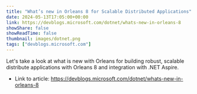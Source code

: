 ```yaml
---
title: "What’s new in Orleans 8 for Scalable Distributed Applications"
date: 2024-05-13T17:05:00+00:00
link: https://devblogs.microsoft.com/dotnet/whats-new-in-orleans-8
showShare: false
showReadTime: false
thumbnail: images/dotnet.png
tags: ["devblogs.microsoft.com"]
---
```

Let's take a look at what is new with Orleans for building robust, scalable distribute applications with Orleans 8 and integration with .NET Aspire.

- Link to article: https://devblogs.microsoft.com/dotnet/whats-new-in-orleans-8